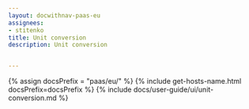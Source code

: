 ```yaml
---
layout: docwithnav-paas-eu
assignees:
- stitenko
title: Unit conversion
description: Unit conversion


---
```


{% assign docsPrefix = "paas/eu/" %}
{% include get-hosts-name.html docsPrefix=docsPrefix %}
{% include docs/user-guide/ui/unit-conversion.md %}